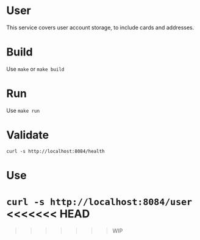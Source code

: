 # User
This service covers user account storage, to include cards and addresses.

# Build
Use `make` or `make build`

# Run
Use `make run`

# Validate
`curl -s http://localhost:8084/health`

# Use
`curl -s http://localhost:8084/user`
<<<<<<< HEAD
=======

>>>>>>> WIP
